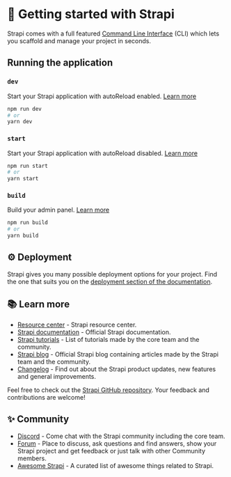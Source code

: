 # 🚀 Getting started with Strapi

Strapi comes with a full featured [Command Line Interface](https://docs.strapi.io/developer-docs/latest/developer-resources/cli/CLI.html) (CLI) which lets you scaffold and manage your project in seconds.

## Running the application

### `dev`

Start your Strapi application with autoReload enabled. [Learn more](https://docs.strapi.io/developer-docs/latest/developer-resources/cli/CLI.html#strapi-develop)

```bash
npm run dev
# or
yarn dev
```

### `start`

Start your Strapi application with autoReload disabled. [Learn more](https://docs.strapi.io/developer-docs/latest/developer-resources/cli/CLI.html#strapi-start)

```bash
npm run start
# or
yarn start
```

### `build`

Build your admin panel. [Learn more](https://docs.strapi.io/developer-docs/latest/developer-resources/cli/CLI.html#strapi-build)

```bash
npm run build
# or
yarn build
```

## ⚙️ Deployment

Strapi gives you many possible deployment options for your project. Find the one that suits you on the [deployment section of the documentation](https://docs.strapi.io/developer-docs/latest/setup-deployment-guides/deployment.html).

## 📚 Learn more

* [Resource center](https://strapi.io/resource-center) - Strapi resource center.
* [Strapi documentation](https://docs.strapi.io) - Official Strapi documentation.
* [Strapi tutorials](https://strapi.io/tutorials) - List of tutorials made by the core team and the community.
* [Strapi blog](https://docs.strapi.io) - Official Strapi blog containing articles made by the Strapi team and the community.
* [Changelog](https://strapi.io/changelog) - Find out about the Strapi product updates, new features and general improvements.

Feel free to check out the [Strapi GitHub repository](https://github.com/strapi/strapi). Your feedback and contributions are welcome!

## ✨ Community

* [Discord](https://discord.strapi.io) - Come chat with the Strapi community including the core team.
* [Forum](https://forum.strapi.io/) - Place to discuss, ask questions and find answers, show your Strapi project and get feedback or just talk with other Community members.
* [Awesome Strapi](https://github.com/strapi/awesome-strapi) - A curated list of awesome things related to Strapi.
